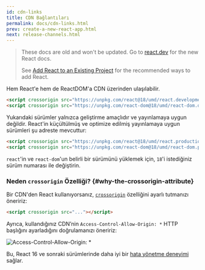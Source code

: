 ```yaml
---
id: cdn-links
title: CDN Bağlantıları
permalink: docs/cdn-links.html
prev: create-a-new-react-app.html
next: release-channels.html
---
```


<div class="scary">

>
> These docs are old and won't be updated. Go to [react.dev](https://react.dev/) for the new React docs.
> 
> See [Add React to an Existing Project](https://react.dev/learn/add-react-to-an-existing-project) for the recommended ways to add React.

</div>

Hem React'e hem de ReactDOM'a CDN üzerinden ulaşılabilir.

```html
<script crossorigin src="https://unpkg.com/react@18/umd/react.development.js"></script>
<script crossorigin src="https://unpkg.com/react-dom@18/umd/react-dom.development.js"></script>
```

Yukarıdaki sürümler yalnızca geliştirme amaçlıdır ve yayınlamaya uygun değildir. React'in küçültülmüş ve optimize edilmiş yayınlamaya uygun sürümleri şu adreste mevcuttur:

```html
<script crossorigin src="https://unpkg.com/react@18/umd/react.production.min.js"></script>
<script crossorigin src="https://unpkg.com/react-dom@18/umd/react-dom.production.min.js"></script>
```

`react`'in ve `react-dom`'un belirli bir sürümünü yüklemek için, `18`'i istediğiniz sürüm numarası ile değiştirin.

### Neden `crossorigin` Özelliği? {#why-the-crossorigin-attribute}

Bir CDN'den React kullanıyorsanız, [`crossorigin`](https://developer.mozilla.org/en-US/docs/Web/HTML/CORS_settings_attributes) özelliğini ayarlı tutmanızı öneririz:

```html
<script crossorigin src="..."></script>
```

Ayrıca, kullandığınız CDN’nin `Access-Control-Allow-Origin: *` HTTP başlığını ayarladığını doğrulamanızı öneririz:

![Access-Control-Allow-Origin: *](../images/docs/cdn-cors-header.png)

Bu, React 16 ve sonraki sürümlerinde daha iyi bir [hata yönetme deneyimi](/blog/2017/07/26/error-handling-in-react-16.html) sağlar.
